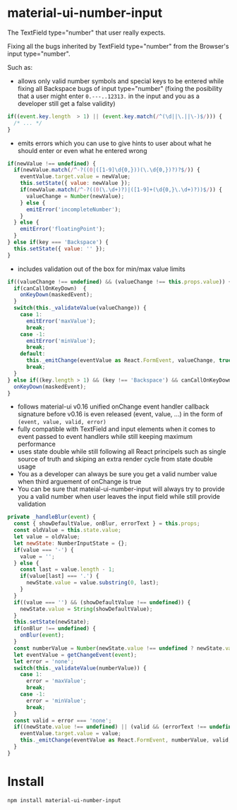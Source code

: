 # material-ui-number-input

The TextField type="number" that user really expects.

Fixing all the bugs inherited by TextField type="number" from the Browser's input type="number".

Such as:

- allows only valid number symbols and special keys to be entered while fixing all Backspace bugs of input type="number" (fixing the posibility that a user might enter ```0.---..12313.``` in the input and you as a developer still get a false validity)
```js
if((event.key.length  > 1) || (event.key.match(/^(\d||\.||\-)$/))) {
  /* ... */
}
```
- emits errors which you can use to give hints to user about what he should enter or even what he entered wrong
```js
if(newValue !== undefined) {
  if(newValue.match(/^-?((0|([1-9]\d{0,}))(\.\d{0,})?)?$/)) {
    eventValue.target.value = newValue;
    this.setState({ value: newValue });
    if(newValue.match(/^-?((0(\.\d+)?)|([1-9]+(\d{0,}\.\d+)?))$/)) {
      valueChange = Number(newValue);
    } else {
      emitError('incompleteNumber');
    }
  } else {
    emitError('floatingPoint');
  }
} else if(key === 'Backspace') {
  this.setState({ value: '' });
}
```
- includes validation out of the box for min/max value limits
```js
if((valueChange !== undefined) && (valueChange !== this.props.value)) {
  if(canCallOnKeyDown)  {
    onKeyDown(maskedEvent);
  }
  switch(this._validateValue(valueChange)) {
    case 1:
      emitError('maxValue');
      break;
    case -1:
      emitError('minValue');
      break;
    default:
      this._emitChange(eventValue as React.FormEvent, valueChange, true, 'none');
      break; 
  }
} else if((key.length > 1) && (key !== 'Backspace') && canCallOnKeyDown) {
  onKeyDown(maskedEvent);
}
```
- follows material-ui v0.16 unified onChange event handler callback signature before v0.16 is even released (event, value, ...) in the form of ```(event, value, valid, error)```
-  fully compatible with TextField and input elements when it comes to event passed to event handlers while still keeping maximum performance
-  uses state double while still following all React principels such as single source of truth and skiping an extra render cycle from state double usage
-  You as a developer can always be sure you get a valid number value when third arguement of onChange is true
-  You can be sure that mateial-ui-number-input will always try to provide you a valid number when user leaves the input field while still provide validation
```js
private _handleBlur(event) {
  const { showDefaultValue, onBlur, errorText } = this.props;
  const oldValue = this.state.value;
  let value = oldValue;
  let newState: NumberInputState = {};
  if(value === '-') {
    value = '';
  } else {
    const last = value.length - 1;
    if(value[last] === '.') {
      newState.value = value.substring(0, last);
    }
  }
  if((value === '') && (showDefaultValue !== undefined)) {
    newState.value = String(showDefaultValue);
  }
  this.setState(newState);
  if(onBlur !== undefined) {
    onBlur(event);
  }
  const numberValue = Number(newState.value !== undefined ? newState.value : oldValue);
  let eventValue = getChangeEvent(event);
  let error = 'none';
  switch(this._validateValue(numberValue)) {
    case 1:
      error = 'maxValue';
      break;
    case -1:
      error = 'minValue';
      break; 
  }
  const valid = error === 'none';
  if((newState.value !== undefined) || (valid && (errorText !== undefined)) || (!valid && (errorText === undefined))) {
    eventValue.target.value = value;
    this._emitChange(eventValue as React.FormEvent, numberValue, valid, error);
  }
}
```


# Install

```npm install material-ui-number-input```


